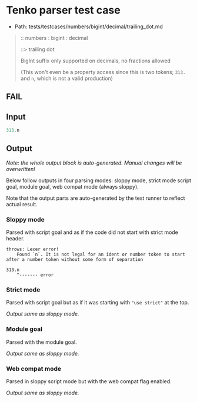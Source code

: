 # Tenko parser test case

- Path: tests/testcases/numbers/bigint/decimal/trailing_dot.md

> :: numbers : bigint : decimal
>
> ::> trailing dot
>
> BigInt suffix only supported on decimals, no fractions allowed
>
> (This won't even be a property access since this is two tokens; `313.` and `n`, which is not a valid production)

## FAIL

## Input

`````js
313.n
`````

## Output

_Note: the whole output block is auto-generated. Manual changes will be overwritten!_

Below follow outputs in four parsing modes: sloppy mode, strict mode script goal, module goal, web compat mode (always sloppy).

Note that the output parts are auto-generated by the test runner to reflect actual result.

### Sloppy mode

Parsed with script goal and as if the code did not start with strict mode header.

`````
throws: Lexer error!
    Found `n`. It is not legal for an ident or number token to start after a number token without some form of separation

313.n
    ^------- error
`````

### Strict mode

Parsed with script goal but as if it was starting with `"use strict"` at the top.

_Output same as sloppy mode._

### Module goal

Parsed with the module goal.

_Output same as sloppy mode._

### Web compat mode

Parsed in sloppy script mode but with the web compat flag enabled.

_Output same as sloppy mode._
